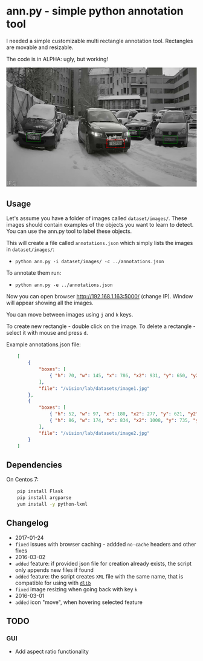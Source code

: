 # ann.py - simple python annotation tool 

I needed a simple customizable multi rectangle annotation tool. Rectangles are movable and resizable.

The code is in ALPHA: ugly, but working!

![ann.py](https://raw.githubusercontent.com/magveda/ann.py/master/img/ann.png "python annotation tool example")

## Usage

Let's assume you have a folder of images called `dataset/images/`. These images should contain examples of the objects you want to learn to detect.  You can use the ann.py tool to label these objects.

This will create a file called `annotations.json` which simply lists the images in `dataset/images/`:

* `python ann.py -i dataset/images/ -c ../annotations.json`

To annotate them run:

* `python ann.py -e ../annotations.json`

Now you can open browser http://192.168.1.163:5000/ (change IP). Window will appear showing all the images.

You can move between images using `j` and `k` keys.

To create new rectangle - double click on the image. To delete a rectangle - select it with mouse and press `d`.

Example annotations.json file:

```json
	[
	    {
	        "boxes": [
	            { "h": 70, "w": 145, "x": 786, "x2": 931, "y": 650, "y2": 720 }
	        ],
	        "file": "/vision/lab/datasets/image1.jpg"
	    },
	    {
	        "boxes": [
	            { "h": 52, "w": 97, "x": 180, "x2": 277, "y": 621, "y2": 673 },
	            { "h": 86, "w": 174, "x": 834, "x2": 1008, "y": 735, "y2": 821 }
	        ],
	        "file": "/vision/lab/datasets/image2.jpg"
	    }
	]
```
## Dependencies

On Centos 7:

```bash
	pip install Flask
	pip install argparse
	yum install -y python-lxml
```

## Changelog

<!-- https://github.com/olivierlacan/keep-a-changelog -->

* 2017-01-24
 * `fixed` issues with browser caching - addded `no-cache` headers and other fixes
* 2016-03-02
 * `added` feature: if provided json file for creation already exists, the script only appends new files if found
 * `added` feature: the script creates `XML` file with the same name, that is compatible for using with [`dlib`](https://github.com/davisking/dlib)
 * `fixed` image resizing when going back with key `k`
* 2016-03-01
 * `added` icon "move", when hovering selected feature

## TODO

### GUI

* Add aspect ratio functionality

<!-- ### CLI

* Add option to append new image files to existing json list:
 * `python ann.py -i ../../datasets/sareme/20140429 -a sareme.json`
* Add only unique images to the list
* Add option to save in dlib compatible XML format -->
